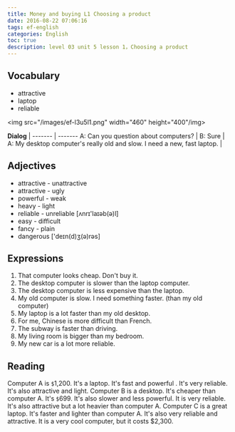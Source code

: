 ```yaml
---
title: Money and buying L1 Choosing a product
date: 2016-08-22 07:06:16
tags: ef-english
categories: English
toc: true
description: level 03 unit 5 lesson 1，Choosing a product
---
```


## Vocabulary

- attractive
- laptop
- reliable

<img src="/images/ef-l3u5l1.png" width="460" height="400"/img>

**Dialog** |
------- | -------
A: Can you question about computers? |
B: Sure |
A: My desktop computer's really old and slow. I need a new, fast laptop. |

## Adjectives

- attractive - unattractive
- attractive - ugly
- powerful - weak
- heavy - light	
- reliable - unreliable [ʌnrɪ'laɪəb(ə)l]
- easy - difficult
- fancy - plain
- dangerous ['deɪn(d)ʒ(ə)rəs]

## Expressions

1. That computer looks cheap. Don't buy it.
2. The desktop computer is slower than the laptop computer.
3. The desktop computer is less expensive than the laptop.
4. My old computer is slow. I need something faster. (than my old computer)
5. My laptop is a lot faster than my old desktop.
6. For me, Chinese is more difficult than French.
7. The subway is faster than driving.
8. My living room is bigger than my bedroom.
9. My new car is a lot more reliable.

## Reading

Computer A is `$`1,200. It's a laptop. It's fast and powerful  . It's very reliable. It's also attractive  and light.
Computer B is a desktop. It's cheaper than  computer A. It's `$`699. It's also slower and less powerful. It is very reliable. It's also attractive but a lot heavier than  computer A.
Computer C is a great laptop. It's faster and lighter than  computer A. It's also very reliable and attractive. It is a very cool computer, but it costs $2,300.
